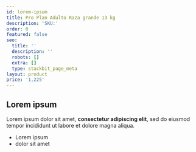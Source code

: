 ```yaml
---
id: lorem-ipsum
title: Pro Plan Adulto Raza grande 13 kg
description: 'SKU:'
order: 0
featured: false
seo:
  title: ''
  description: ''
  robots: []
  extra: []
  type: stackbit_page_meta
layout: product
price: '1,225'
---
```

## Lorem ipsum

Lorem ipsum dolor sit amet, **consectetur adipiscing elit**, sed do eiusmod tempor incididunt ut labore et dolore magna aliqua.

- Lorem ipsum
- dolor sit amet